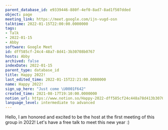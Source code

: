 ```yaml
---
parent_database_id: e9339446-880f-4ef0-8ad7-8ad1f507dded
object: page
meeting_link: https://meet.google.com/ijn-vugd-osn
talktime: 2022-01-15T22:00:00.0000000
tags:
- Talk
- 2022-01-15
- Abby
software: Google Meet
id: dff585cf-24c4-48a7-8d41-3b30708b0767
hosts: Abby
archived: false
indexDate: 2022-01-15
parent_type: database_id
title: Happy 2022!
last_edited_time: 2022-01-15T22:21:00.0000000
name: Happy 2022!
sign_up_here: "Just come \U0001F642"
created_time: 2021-08-17T19:10:00.0000000
notion_url: https://www.notion.so/Happy-2022-dff585cf24c448a78d413b30708b0767
language_level: intermediate to advanced
---
```


Hello, I am honored and excited to be the host at the first meeting of this group in 2022! Let's have a free talk to meet this new year :)





